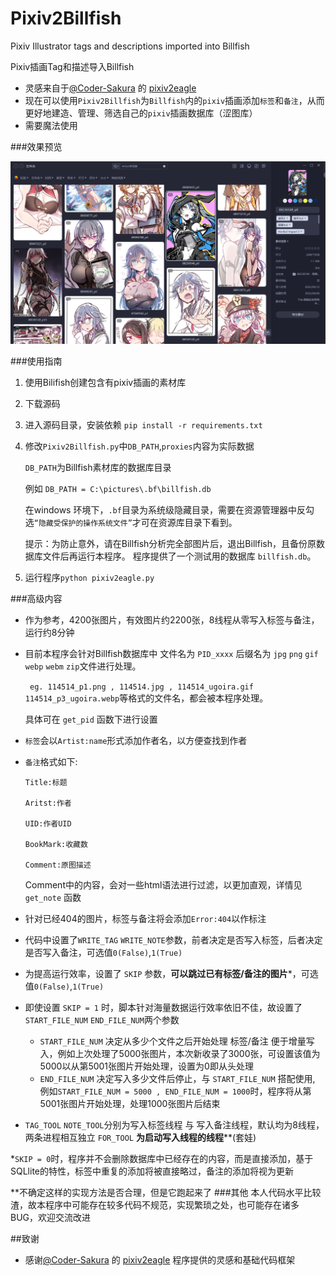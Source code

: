 # Pixiv2Billfish
 Pixiv Illustrator tags and descriptions imported into Billfish

 Pixiv插画Tag和描述导入Billfish

+ 灵感来自于[@Coder-Sakura](https://github.com/Coder-Sakura) 的 [pixiv2eagle](https://github.com/WriteCode-ChangeWorld/Tools/tree/master/0x09-Pixiv%E6%8F%92%E7%94%BBtag%E6%95%B0%E6%8D%AE%E5%AF%BC%E5%85%A5Eagle)
+ 现在可以使用`Pixiv2Billfish`为`Billfish`内的`pixiv`插画添加`标签`和`备注`，从而更好地建造、管理、筛选自己的`pixiv`插画数据库（涩图库）
+ 需要魔法使用

###效果预览

![img.png](Images/img2.png)
    
###使用指南
1. 使用Bilifish创建包含有pixiv插画的素材库
2. 下载源码
3. 进入源码目录，安装依赖
    `pip install -r requirements.txt`
4. 修改`Pixiv2Billfish.py`中`DB_PATH`,`proxies`内容为实际数据

    `DB_PATH`为Billfish素材库的数据库目录

    例如 `DB_PATH = C:\pictures\.bf\billfish.db`

    在windows 环境下，`.bf`目录为系统级隐藏目录，需要在资源管理器中反勾选`“隐藏受保护的操作系统文件”`才可在资源库目录下看到。
    
    提示：为防止意外，请在Billfish分析完全部图片后，退出Billfish，且备份原数据库文件后再运行本程序。
        程序提供了一个测试用的数据库 `billfish.db`。
5. 运行程序`python pixiv2eagle.py`

###高级内容
+ 作为参考，4200张图片，有效图片约2200张，8线程从零写入标签与备注，运行约8分钟
+ 目前本程序会针对Billfish数据库中 文件名为 `PID_xxxx` 后缀名为 `jpg` `png` `gif` `webp` `webm` `zip`文件进行处理。
    
   ` eg. 114514_p1.png , 114514.jpg , 114514_ugoira.gif 114514_p3_ugoira.webp`等格式的文件名，都会被本程序处理。

    具体可在 `get_pid` 函数下进行设置

+ `标签`会以`Artist:name`形式添加作者名，以方便查找到作者
+ `备注`格式如下:

    ```
    Title:标题
    
    Aritst:作者
    
    UID:作者UID
    
    BookMark:收藏数
    
    Comment:原图描述
    ```
  
  Comment中的内容，会对一些html语法进行过滤，以更加直观，详情见 `get_note` 函数

+ 针对已经404的图片，标签与备注将会添加`Error:404`以作标注
+ 代码中设置了`WRITE_TAG` `WRITE_NOTE`参数，前者决定是否写入标签，后者决定是否写入备注，可选值`0(False)`,`1(True)`
+ 为提高运行效率，设置了 `SKIP` 参数，**可以跳过已有标签/备注的图片***，可选值`0(False)`,`1(True)`
+ 即使设置 `SKIP = 1` 时，脚本针对海量数据运行效率依旧不佳，故设置了 `START_FILE_NUM` `END_FILE_NUM`两个参数
  + `START_FILE_NUM` 决定从多少个文件之后开始处理 标签/备注 便于增量写入，例如上次处理了5000张图片，本次新收录了3000张，可设置该值为5000以从第5001张图片开始处理，设置为0即从头处理
  + `END_FILE_NUM` 决定写入多少文件后停止，与 `START_FILE_NUM` 搭配使用, 例如`START_FILE_NUM = 5000 , END_FILE_NUM = 1000`时，程序将从第5001张图片开始处理，处理1000张图片后结束
+ `TAG_TOOL` `NOTE_TOOL`分别为写入标签线程 与 写入备注线程，默认均为8线程，两条进程相互独立 `FOR_TOOL` **为启动写入线程的线程****(套娃)

*`SKIP = 0`时，程序并不会删除数据库中已经存在的内容，而是直接添加，基于SQLlite的特性，标签中重复的添加将被直接略过，备注的添加将视为更新

**不确定这样的实现方法是否合理，但是它跑起来了
###其他
本人代码水平比较渣，故本程序中可能存在较多代码不规范，实现繁琐之处，也可能存在诸多BUG，欢迎交流改进

##致谢
+ 感谢[@Coder-Sakura](https://github.com/Coder-Sakura) 的 [pixiv2eagle](https://github.com/WriteCode-ChangeWorld/Tools/tree/master/0x09-Pixiv%E6%8F%92%E7%94%BBtag%E6%95%B0%E6%8D%AE%E5%AF%BC%E5%85%A5Eagle) 程序提供的灵感和基础代码框架
